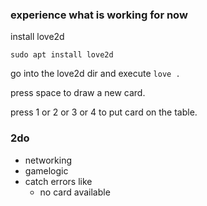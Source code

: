 ### experience what is working for now

install love2d

`sudo apt install love2d`

go into the love2d dir and execute `love .`

press space to draw a new card.

press 1 or 2 or 3 or 4 to put card on the table.

### 2do

- networking
- gamelogic
- catch errors like
    - no card available
